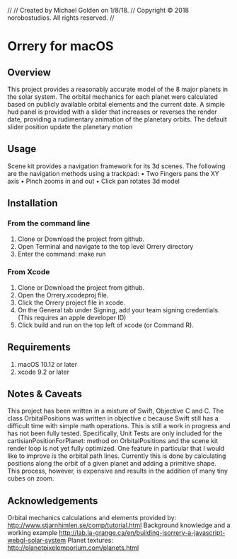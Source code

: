 //
//  Created by Michael Golden on 1/8/18.
//  Copyright © 2018 norobostudios. All rights reserved.
//

#  Orrery for macOS
## Overview
This project provides a reasonably accurate model of the 8 major planets in the solar system. The orbital mechanics for each planet were calculated based on publicly available orbital elements and the current date. A simple hud panel is provided with a slider that increases or reverses the render date, providing a rudimentary animation of the planetary orbits. The default slider position update the planetary motion 

## Usage
Scene kit provides a navigation framework for its 3d scenes. The following are the navigation methods using a trackpad:
• Two Fingers pans the XY axis
• Pinch zooms in and out
• Click pan rotates 3d model

## Installation
### From the command line
1. Clone or Download the project from github.
2. Open Terminal and navigate to the top level Orrery directory
3. Enter the command: make run
### From Xcode
1. Clone or Download the project from github.
2. Open the Orrery.xcodeproj file.
3. Click the Orrery project file in xcode.
4. On the General tab under Signing, add your team signing credentials. (This requires an apple developer ID)
5. Click build and run on the top left of xcode (or Command R).

## Requirements
1. macOS 10.12 or later
2. xcode 9.2 or later

## Notes & Caveats
This project has been written in a mixture of Swift, Objective C and C. The class OrbitalPositions was written in objective c because Swift still has a difficult time with simple math operations. This is still a work in progress and has not been fully tested. Specifically, Unit Tests are only included for the cartisianPositionForPlanet: method on OrbitalPositions and the scene kit render loop is not yet fully optimized. One feature in particular that I would like to improve is the orbital path lines. Currently this is done by calculating positions along the orbit of a given planet and adding a primitive shape. This process, however, is expensive and results in the addition of many tiny cubes on zoom. 

## Acknowledgements
Orbital mechanics calculations and elements provided by: http://www.stjarnhimlen.se/comp/tutorial.html
Background knowledge and a working example http://lab.la-grange.ca/en/building-jsorrery-a-javascript-webgl-solar-system
Planet textures: http://planetpixelemporium.com/planets.html
